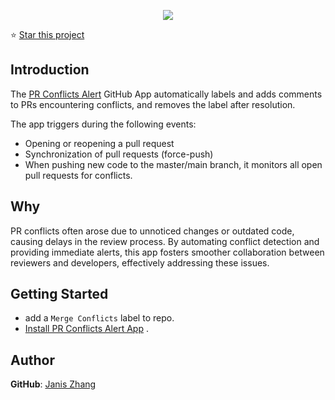 <p align="center">
  <img src="https://gist.githack.com/JanisZhang/e072587fe7c765e2b7744adc34c2a56a/raw/a3bd36899273780c471efbee1bde1442bef12dbe/logo.png">
</p>

⭐ [Star this project](https://github.com/JanisZhang/PR-conflicts-alert)

## Introduction
The [PR Conflicts Alert](https://github.com/JanisZhang/PR-conflicts-alert) 
GitHub App automatically labels and adds comments to PRs encountering conflicts, and removes the label after resolution.

The app triggers during the following events:
- Opening or reopening a pull request
- Synchronization of pull requests (force-push)
- When pushing new code to the master/main branch, it monitors all open pull requests for conflicts.

## Why
PR conflicts often arose due to unnoticed changes or outdated code, causing delays in the review process. By automating conflict detection and providing immediate alerts, this app fosters smoother collaboration between reviewers and developers, effectively addressing these issues.

## Getting Started
- add a `Merge Conflicts` label to repo.
- [Install PR Conflicts Alert App](https://github.com/apps/pr-conflicts-alert) .

## Author
**GitHub**: [Janis Zhang](https://github.com/JanisZhang)
